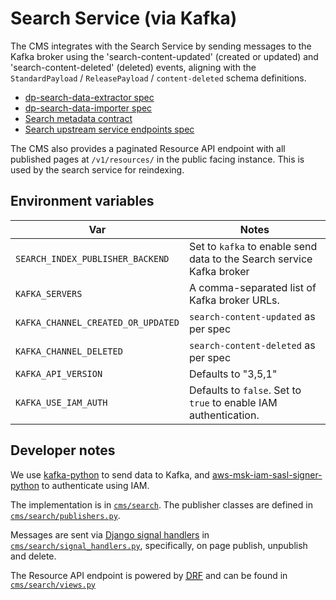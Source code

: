 # Search Service (via Kafka)

The CMS integrates with the Search Service by sending messages to the Kafka broker using the 'search-content-updated' (created or updated)
and 'search-content-deleted' (deleted) events, aligning with the `StandardPayload` / `ReleasePayload` / `content-deleted` schema definitions.

- [dp-search-data-extractor spec](https://github.com/ONSdigital/dp-search-data-extractor/blob/develop/specification.yml#L53)
- [dp-search-data-importer spec](https://github.com/ONSdigital/dp-search-data-importer/blob/30fb507e90f2cf1974ec0ca43bb0466307e2f112/specification.yml#L186)
- [Search metadata contract](https://github.com/ONSdigital/dis-search-upstream-stub/blob/main/docs/contract/resource_metadata.yml)
- [Search upstream service endpoints spec](https://github.com/ONSdigital/dis-search-upstream-stub/blob/main/specification.yml)

The CMS also provides a paginated Resource API endpoint with all published pages at `/v1/resources/` in the public facing instance. This is
used by the search service for reindexing.

## Environment variables

| Var                                | Notes                                                                 |
| ---------------------------------- | --------------------------------------------------------------------- |
| `SEARCH_INDEX_PUBLISHER_BACKEND`   | Set to `kafka` to enable send data to the Search service Kafka broker |
| `KAFKA_SERVERS`                    | A comma-separated list of Kafka broker URLs.                          |
| `KAFKA_CHANNEL_CREATED_OR_UPDATED` | `search-content-updated` as per spec                                  |
| `KAFKA_CHANNEL_DELETED`            | `search-content-deleted` as per spec                                  |
| `KAFKA_API_VERSION`                | Defaults to "3,5,1"                                                   |
| `KAFKA_USE_IAM_AUTH`               | Defaults to `false`. Set to `true` to enable IAM authentication.      |

## Developer notes

We use [kafka-python](https://pypi.org/project/kafka-python/) to send data to Kafka, and
[aws-msk-iam-sasl-signer-python](https://pypi.org/project/aws-msk-iam-sasl-signer-python/) to authenticate using IAM.

The implementation is in [`cms/search`](https://github.com/ONSdigital/dis-wagtail/tree/main/cms/search). The publisher
classes are defined in [`cms/search/publishers.py`](https://github.com/ONSdigital/dis-wagtail/blob/main/cms/search/publishers.py).

Messages are sent via [Django signal handlers](https://docs.djangoproject.com/en/5.2/topics/signals/#listening-to-signals) in [`cms/search/signal_handlers.py`](https://github.com/ONSdigital/dis-wagtail/blob/main/cms/search/signal_handlers.py),
specifically, on page publish, unpublish and delete.

The Resource API endpoint is powered by <abbr title="Django Rest Framework">[DRF](https://www.django-rest-framework.org/)</abbr> and can be found in [`cms/search/views.py`](https://github.com/ONSdigital/dis-wagtail/blob/main/cms/search/views.py)
